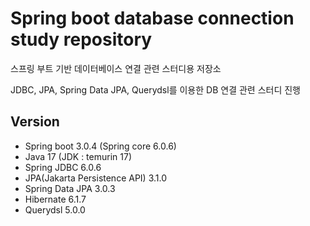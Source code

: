 # Spring boot database connection study repository

스프링 부트 기반 데이터베이스 연결 관련 스터디용 저장소

JDBC, JPA, Spring Data JPA, Querydsl를 이용한 DB 연결 관련 스터디 진행

## Version

- Spring boot 3.0.4 (Spring core 6.0.6)
- Java 17 (JDK : temurin 17)
- Spring JDBC 6.0.6
- JPA(Jakarta Persistence API) 3.1.0
- Spring Data JPA 3.0.3
- Hibernate 6.1.7
- Querydsl 5.0.0
